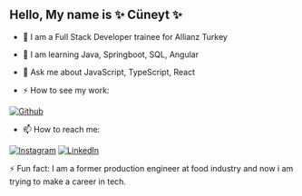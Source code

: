 ## Hello, My name is ✨ Cüneyt ✨



- 🔭 I am a Full Stack Developer trainee for Allianz Turkey

- 🌱 I am learning Java, Springboot, SQL, Angular

- 💬 Ask me about JavaScript, TypeScript, React 

- ⚡ How to see my work:

[![Github](https://img.shields.io/badge/Github-gray?logo=github)](https://github.com/mcuneytozturk)

- 📫 How to reach me:

[![Instagram](https://img.shields.io/badge/Instagram-%23E4405F.svg?logo=Instagram&logoColor=white)](https://instagram.com/mcuneytozturk?igshid=NGExMmI2YTkyZg==) [![LinkedIn](https://img.shields.io/badge/LinkedIn-%230077B5.svg?logo=linkedin&logoColor=white)](https://www.linkedin.com/in/muhsin-cuneyt-ozturk/) 






  

⚡ Fun fact: I am a former production engineer at food industry and now i am trying to make a career in tech.


<!--
**mcuneytozturk/mcuneytozturk** is a ✨ _special_ ✨ repository because its `README.md` (this file) appears on your GitHub profile.

Here are some ideas to get you started:

- 🔭 I’m currently working on ...
- 🌱 I’m currently learning ...
- 👯 I’m looking to collaborate on ...
- 🤔 I’m looking for help with ...
- 💬 Ask me about ...
- 📫 How to reach me: ...
- 😄 Pronouns: ...
- ⚡ Fun fact: ...
-->
